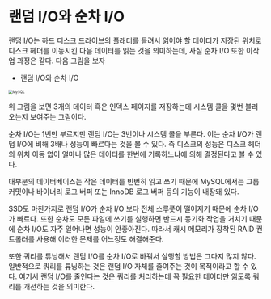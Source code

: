 # 랜덤 I/O와 순차 I/O

랜덤 I/O는 하드 디스크 드라이브의 플래터를 돌려서 읽어야 할 데이터가 저장된 위치로 디스크 헤더를 이동시킨 다음 데이터를 읽는 것을 의미하는데, 사실 순차 I/O 또한 이작업 과정은 같다. 다음 그림을 보자

* 랜덤 I/O와 순차 I/O

<img src="https://user-images.githubusercontent.com/45676906/121974741-074d0a80-cdbb-11eb-921d-c296934315a3.png" alt="MySQL" style="zoom:50%;" />



위 그림을 보면 3개의 데이터 혹은 인덱스 페이지를 저장하는데 시스템 콜을 몇번 불러오는지 보여주는 그림이다.

순차 I/O는 1번만 부르지만 랜덤 I/O는 3번이나 시스템 콜을 부른다. 이는 순차 I/O가 랜덤 I/O에 비해 3배나 성능이 빠르다는 것을 볼 수 있다. 즉 디스크의 성능은 디스크 헤더의 위치 이동 없이 얼마나 많은 데이터를 한번에 기록하느냐에 의해 결정된다고 볼 수 있다.

대부분의 데이터베이스는 작은 데이터를 빈번히 읽고 쓰기 때문에 MySQL에서는 그룹 커밋이나 바이너리 로그 버퍼 또는 InnoDB 로그 버퍼 등의 기능이 내장돼 있다.

SSD도 마찬가지로 랜덤 I/O가 순차 I/O 보다 전체 스루풋이 떨어지기 때문에 순차 I/O가 빠르다. 또한 순차도 모든 파일에 쓰기를 실행하면 반드시 동기화 작업을 거치기 때문에 순차 I/O도 자주 일어나면 성능이 안좋아진다. 따라서 캐시 메모리가 장착된 RAID 컨트롤러를 사용해 이러한 문제를 어느정도 해결해준다.

또한 쿼리를 튜닝해서 랜덤 I/O를 순차 I/O로 바꿔서 실행할 방법은 그다지 많지 않다. 일반적으로 쿼리를 튜닝하는 것은 랜덤 I/O 자체를 줄여주는 것이 목적이라고 할 수 있다. 여기서 랜덤 I/O를 줄인다는 것은 쿼리를 처리하는데 꼭 필요한 데이터만 읽도록 쿼리를 개선하는 것을 의미한다.
